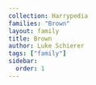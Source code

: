 ```yaml
---
collection: Harrypedia
families: "Brown"
layout: family
title: Brown
author: Luke Schierer
tags: ["family"]
sidebar:
  order: 1
---
```



